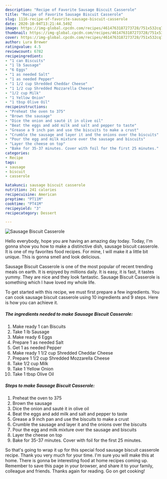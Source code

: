 ```yaml
---
description: "Recipe of Favorite Sausage Biscuit Casserole"
title: "Recipe of Favorite Sausage Biscuit Casserole"
slug: 1116-recipe-of-favorite-sausage-biscuit-casserole
date: 2020-10-04T13:21:44.549Z
image: https://img-global.cpcdn.com/recipes/4614763187273728/751x532cq70/sausage-biscuit-casserole-recipe-main-photo.jpg
thumbnail: https://img-global.cpcdn.com/recipes/4614763187273728/751x532cq70/sausage-biscuit-casserole-recipe-main-photo.jpg
cover: https://img-global.cpcdn.com/recipes/4614763187273728/751x532cq70/sausage-biscuit-casserole-recipe-main-photo.jpg
author: Lura Brewer
ratingvalue: 4.5
reviewcount: 6782
recipeingredient:
- "1 can Biscuits"
- "1 lb Sausage"
- "6 Eggs"
- "1 as needed Salt"
- "1 as needed Pepper"
- "1 1/2 cup Shredded Cheddar Cheese"
- "1 1/2 cup Shredded Mozzarella Cheese"
- "1/2 cup Milk"
- "1 Yellow Onion"
- "1 tbsp Olive Oil"
recipeinstructions:
- "Preheat the oven to 375"
- "Brown the sausage"
- "Dice the onion and sauté it in olive oil"
- "Beat the eggs and add milk and salt and pepper to taste"
- "Grease a 9 inch pan and use the biscuits to make a crust"
- "Crumble the sausage and layer it and the onions over the biscuits"
- "Pour the egg and milk mixture over the sausage and biscuits"
- "Layer the cheese on top"
- "Bake for 35-37 minutes. Cover with foil for the first 25 minutes."
categories:
- Recipe
tags:
- sausage
- biscuit
- casserole

katakunci: sausage biscuit casserole 
nutrition: 241 calories
recipecuisine: American
preptime: "PT11M"
cooktime: "PT41M"
recipeyield: "3"
recipecategory: Dessert

---
```



![Sausage Biscuit Casserole](https://img-global.cpcdn.com/recipes/4614763187273728/751x532cq70/sausage-biscuit-casserole-recipe-main-photo.jpg)

Hello everybody, hope you are having an amazing day today. Today, I'm gonna show you how to make a distinctive dish, sausage biscuit casserole. It is one of my favorites food recipes. For mine, I will make it a little bit unique. This is gonna smell and look delicious.



Sausage Biscuit Casserole is one of the most popular of recent trending meals on earth. It is enjoyed by millions daily. It is easy, it is fast, it tastes yummy. They are nice and they look fantastic. Sausage Biscuit Casserole is something which I have loved my whole life.


To get started with this recipe, we must first prepare a few ingredients. You can cook sausage biscuit casserole using 10 ingredients and 9 steps. Here is how you can achieve it.

<!--inarticleads1-->

##### The ingredients needed to make Sausage Biscuit Casserole:

1. Make ready 1 can Biscuits
1. Take 1 lb Sausage
1. Make ready 6 Eggs
1. Prepare 1 as needed Salt
1. Get 1 as needed Pepper
1. Make ready 1 1/2 cup Shredded Cheddar Cheese
1. Prepare 1 1/2 cup Shredded Mozzarella Cheese
1. Take 1/2 cup Milk
1. Take 1 Yellow Onion
1. Take 1 tbsp Olive Oil




<!--inarticleads2-->

##### Steps to make Sausage Biscuit Casserole:

1. Preheat the oven to 375
1. Brown the sausage
1. Dice the onion and sauté it in olive oil
1. Beat the eggs and add milk and salt and pepper to taste
1. Grease a 9 inch pan and use the biscuits to make a crust
1. Crumble the sausage and layer it and the onions over the biscuits
1. Pour the egg and milk mixture over the sausage and biscuits
1. Layer the cheese on top
1. Bake for 35-37 minutes. Cover with foil for the first 25 minutes.




So that's going to wrap it up for this special food sausage biscuit casserole recipe. Thank you very much for your time. I'm sure you will make this at home. There is gonna be interesting food at home recipes coming up. Remember to save this page in your browser, and share it to your family, colleague and friends. Thanks again for reading. Go on get cooking!
